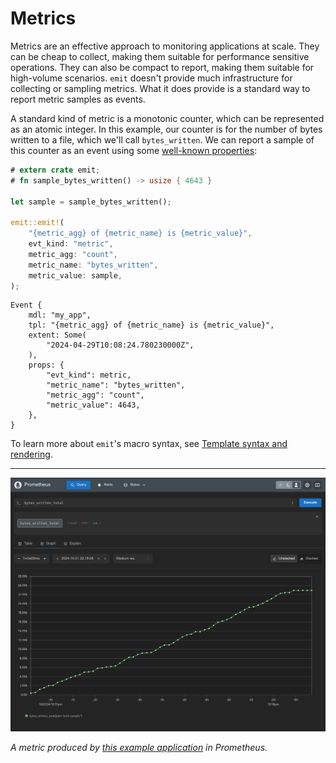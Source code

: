 # Metrics

Metrics are an effective approach to monitoring applications at scale. They can be cheap to collect, making them suitable for performance sensitive operations. They can also be compact to report, making them suitable for high-volume scenarios. `emit` doesn't provide much infrastructure for collecting or sampling metrics. What it does provide is a standard way to report metric samples as events.

A standard kind of metric is a monotonic counter, which can be represented as an atomic integer. In this example, our counter is for the number of bytes written to a file, which we'll call `bytes_written`. We can report a sample of this counter as an event using some [well-known properties](./metrics/data-model.md):

```rust
# extern crate emit;
# fn sample_bytes_written() -> usize { 4643 }

let sample = sample_bytes_written();

emit::emit!(
    "{metric_agg} of {metric_name} is {metric_value}",
    evt_kind: "metric",
    metric_agg: "count",
    metric_name: "bytes_written",
    metric_value: sample,
);
```


```text
Event {
    mdl: "my_app",
    tpl: "{metric_agg} of {metric_name} is {metric_value}",
    extent: Some(
        "2024-04-29T10:08:24.780230000Z",
    ),
    props: {
        "evt_kind": metric,
        "metric_name": "bytes_written",
        "metric_agg": "count",
        "metric_value": 4643,
    },
}
```

To learn more about `emit`'s macro syntax, see [Template syntax and rendering](../reference/templates.md).

-----

![an example metric in Prometheus](../asset/metric-prometheus.png)

_A metric produced by [this example application](https://github.com/emit-rs/emit/tree/main/examples/metric_prometheus) in Prometheus._
